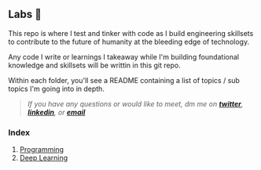## Labs 🧪

This repo is where I test and tinker with code as I build engineering skillsets to contribute to the future of humanity at the bleeding edge of technology.

Any code I write or learnings I takeaway while I'm building foundational knowledge and skillsets will be writtin in this git repo.

Within each folder, you'll see a README containing a list of topics / sub topics I'm going into in depth.

> _If you have any questions or would like to meet, dm me on **[twitter](https://twitter.com/vxnuaj)**, **[linkedin](https://linkedin.com/in/vxnuaj)**, or **[email](mailto:vxnuaj@gmail.com)**_

### Index

1. [Programming](Programming)
2. [Deep Learning](Deep-Learning)

